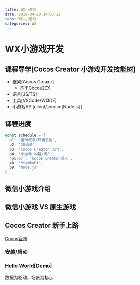 ```yaml
---
title: WX小游戏
date: 2019-04-28 14:03:12
tags: WX-小游戏
categories: WX
---
```

# WX小游戏开发
## 课程导学[Cocos Creator 小游戏开发技能树]
+ 框架[Cocos Creator]
  - 基于Cocos2DX
+ 语言[JS/TS]
+ 工具[VSCode/WXIDE]
+ 小游戏API[client/service[Node.js]]

## 课程进度
```ts
const schedule = {
  p1: '基础概念/环境安装',
  p2: 'JS语法',
  p3: 'Cocos Creator 入门',
  p4: '小游戏 构建/发布',
  'p5-p7': 'Cocos Creator深入',
  p8: '小游戏API',
  p9: 'Node.js'
}
```

## 微信小游戏介绍

## 微信小游戏 VS 原生游戏

## Cocos Creator 新手上路
[Cocos官网](www.cocos.com)

### 安装/启动

### Hello World[Demo]
数据为驱动，场景为核心

